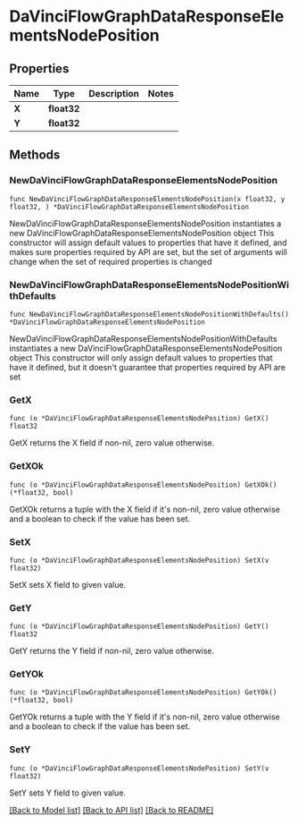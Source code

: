 # DaVinciFlowGraphDataResponseElementsNodePosition

## Properties

Name | Type | Description | Notes
------------ | ------------- | ------------- | -------------
**X** | **float32** |  | 
**Y** | **float32** |  | 

## Methods

### NewDaVinciFlowGraphDataResponseElementsNodePosition

`func NewDaVinciFlowGraphDataResponseElementsNodePosition(x float32, y float32, ) *DaVinciFlowGraphDataResponseElementsNodePosition`

NewDaVinciFlowGraphDataResponseElementsNodePosition instantiates a new DaVinciFlowGraphDataResponseElementsNodePosition object
This constructor will assign default values to properties that have it defined,
and makes sure properties required by API are set, but the set of arguments
will change when the set of required properties is changed

### NewDaVinciFlowGraphDataResponseElementsNodePositionWithDefaults

`func NewDaVinciFlowGraphDataResponseElementsNodePositionWithDefaults() *DaVinciFlowGraphDataResponseElementsNodePosition`

NewDaVinciFlowGraphDataResponseElementsNodePositionWithDefaults instantiates a new DaVinciFlowGraphDataResponseElementsNodePosition object
This constructor will only assign default values to properties that have it defined,
but it doesn't guarantee that properties required by API are set

### GetX

`func (o *DaVinciFlowGraphDataResponseElementsNodePosition) GetX() float32`

GetX returns the X field if non-nil, zero value otherwise.

### GetXOk

`func (o *DaVinciFlowGraphDataResponseElementsNodePosition) GetXOk() (*float32, bool)`

GetXOk returns a tuple with the X field if it's non-nil, zero value otherwise
and a boolean to check if the value has been set.

### SetX

`func (o *DaVinciFlowGraphDataResponseElementsNodePosition) SetX(v float32)`

SetX sets X field to given value.


### GetY

`func (o *DaVinciFlowGraphDataResponseElementsNodePosition) GetY() float32`

GetY returns the Y field if non-nil, zero value otherwise.

### GetYOk

`func (o *DaVinciFlowGraphDataResponseElementsNodePosition) GetYOk() (*float32, bool)`

GetYOk returns a tuple with the Y field if it's non-nil, zero value otherwise
and a boolean to check if the value has been set.

### SetY

`func (o *DaVinciFlowGraphDataResponseElementsNodePosition) SetY(v float32)`

SetY sets Y field to given value.



[[Back to Model list]](../README.md#documentation-for-models) [[Back to API list]](../README.md#documentation-for-api-endpoints) [[Back to README]](../README.md)


